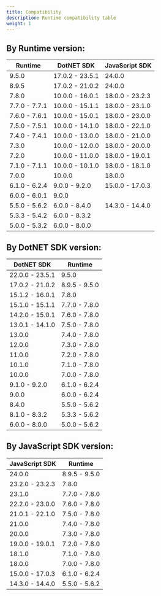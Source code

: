 ```yaml
---
title: Compatibility
description: Runtime compatibility table
weight: 1
---
```


<!-- BEGIN TABLE -->
## By Runtime version:
|    Runtime    |   DotNET SDK    | JavaScript SDK  |
|---------------|-----------------|-----------------|
| 9.5.0         | 17.0.2 - 23.5.1 | 24.0.0          |
| 8.9.5         | 17.0.2 - 21.0.2 | 24.0.0          |
| 7.8.0         | 10.0.0 - 16.0.1 | 18.0.0 - 23.2.3 |
| 7.7.0 - 7.7.1 | 10.0.0 - 15.1.1 | 18.0.0 - 23.1.0 |
| 7.6.0 - 7.6.1 | 10.0.0 - 15.0.1 | 18.0.0 - 23.0.0 |
| 7.5.0 - 7.5.1 | 10.0.0 - 14.1.0 | 18.0.0 - 22.1.0 |
| 7.4.0 - 7.4.1 | 10.0.0 - 13.0.0 | 18.0.0 - 21.0.0 |
| 7.3.0         | 10.0.0 - 12.0.0 | 18.0.0 - 20.0.0 |
| 7.2.0         | 10.0.0 - 11.0.0 | 18.0.0 - 19.0.1 |
| 7.1.0 - 7.1.1 | 10.0.0 - 10.1.0 | 18.0.0 - 18.1.0 |
| 7.0.0         | 10.0.0          | 18.0.0          |
| 6.1.0 - 6.2.4 | 9.0.0 - 9.2.0   | 15.0.0 - 17.0.3 |
| 6.0.0 - 6.0.1 | 9.0.0           |                 |
| 5.5.0 - 5.6.2 | 6.0.0 - 8.4.0   | 14.3.0 - 14.4.0 |
| 5.3.3 - 5.4.2 | 6.0.0 - 8.3.2   |                 |
| 5.0.0 - 5.3.2 | 6.0.0 - 8.0.0   |                 |

## By DotNET SDK version:
|   DotNET SDK    |    Runtime    |
|-----------------|---------------|
| 22.0.0 - 23.5.1 | 9.5.0         |
| 17.0.2 - 21.0.2 | 8.9.5 - 9.5.0 |
| 15.1.2 - 16.0.1 | 7.8.0         |
| 15.1.0 - 15.1.1 | 7.7.0 - 7.8.0 |
| 14.2.0 - 15.0.1 | 7.6.0 - 7.8.0 |
| 13.0.1 - 14.1.0 | 7.5.0 - 7.8.0 |
| 13.0.0          | 7.4.0 - 7.8.0 |
| 12.0.0          | 7.3.0 - 7.8.0 |
| 11.0.0          | 7.2.0 - 7.8.0 |
| 10.1.0          | 7.1.0 - 7.8.0 |
| 10.0.0          | 7.0.0 - 7.8.0 |
| 9.1.0 - 9.2.0   | 6.1.0 - 6.2.4 |
| 9.0.0           | 6.0.0 - 6.2.4 |
| 8.4.0           | 5.5.0 - 5.6.2 |
| 8.1.0 - 8.3.2   | 5.3.3 - 5.6.2 |
| 6.0.0 - 8.0.0   | 5.0.0 - 5.6.2 |

## By JavaScript SDK version:
| JavaScript SDK  |    Runtime    |
|-----------------|---------------|
| 24.0.0          | 8.9.5 - 9.5.0 |
| 23.2.0 - 23.2.3 | 7.8.0         |
| 23.1.0          | 7.7.0 - 7.8.0 |
| 22.2.0 - 23.0.0 | 7.6.0 - 7.8.0 |
| 21.0.1 - 22.1.0 | 7.5.0 - 7.8.0 |
| 21.0.0          | 7.4.0 - 7.8.0 |
| 20.0.0          | 7.3.0 - 7.8.0 |
| 19.0.0 - 19.0.1 | 7.2.0 - 7.8.0 |
| 18.1.0          | 7.1.0 - 7.8.0 |
| 18.0.0          | 7.0.0 - 7.8.0 |
| 15.0.0 - 17.0.3 | 6.1.0 - 6.2.4 |
| 14.3.0 - 14.4.0 | 5.5.0 - 5.6.2 |
<!-- END TABLE -->
